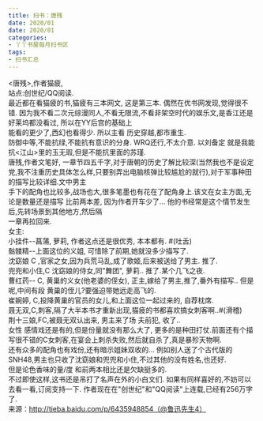 ```yaml
---
title: 扫书：唐残
date: 2020/01
date: 2020/01
categories:
- 丫丫书屋每月扫书区
tags:
- 扫书汇总
---
```



<唐残>,作者猫疲,  
站点:创世纪/QQ阅读.   
最近都在看猫疲的书,猫疲有三本网文, 这是第三本. 偶然在优书网发现,觉得很不错. 因为我不看二次元综漫同人,不看无限流,不看非架空时代的娱乐文,是香江还是好莱坞都没看过, 所以在YY后宫的基础上  
能看的更少了,西幻也看得少. 所以主看 历史穿越,都市重生.  
防御中等,不能抗绿,不能抗有意识的分身. WRQ还行,不太介意. 以刘备定 就是我能抗<江山>里的玉无瑕,但是不能抗里面的苏瑾.  
唐残,作者文笔好, 一章节四五千字,对于唐朝的历史了解比较深(当然我也不是设定党,我不注重历史具体怎么样,只要别弄出电脑核弹比较尴尬的就行),对于军事种田的描写比较详细.文中男主  
手下的配角也比较多,战场也大,很多笔墨也有花在了配角身上.该文在女主方面,无论是数量还是描写 比前两本差, 因为作者开车少了... 他的书经常是这个情节发生后,先转场景到其他地方,然后隔  
一章再拉回来.  
女主:  
小挂件--菖蒲, 萝莉, 作者这点还是很优秀, 本本都有. #(吐舌)   
骷髅精--上面这位的义姐, 可惜除了前期,她就没多少描写了.  
沈窈娘 C ,官家之女,因为兵荒马乱,成了歌姬,后来被送给了男主. 推了.  
兜兜和小住,C 沈窈娘的侍女,同"舞团", 萝莉.. 推了.某个几飞之夜.  
曹红药-- C, 黄巢的义女(他老婆的侄女), 正主,嫁给了男主,推了,番外有描写.. 但是呢,中间有段 黄巢的侄儿?要强迫带她远走高飞的.  
崔婉婷, C,投降黄巢的官员的女儿,和上面这位一起过来的, 自荐枕席.  
聂无双,C,刺客,隔了大半本书才重新出现,猫疲的书都喜欢搞女刺客啊..#(滑稽)    
荆十三娘,FC,被聂无双认出来, 男主来了场 夫前犯, 收了..  
女性 感情戏还是有的,但是份量就没有那么大了, 更多的是种田打仗.前面还有个描写很不错的C女刺客,在宴会上刺杀失败,然后就自杀了,真是暴殄天物啊.  
还有众多的配角也有戏份,还有暗示姐妹双收的... 例如别人送了个古代版的SNH48,男主也只收了沈窈娘和兜兜和小住,不过其他的没有姓名,也还好.  
但是论色香味的量/度 和前两本相比还是欠缺挺多的.  
不过即使这样,这书还是吊打了名声在外的小白文们. 如果有同样喜好的,不妨可以去看一看,订阅支持一下. 作者现在在"创世纪"和"QQ阅读"上连载,已经有256万字了.  
来源：http://tieba.baidu.com/p/6435948854（@鲁迅先生4）  
